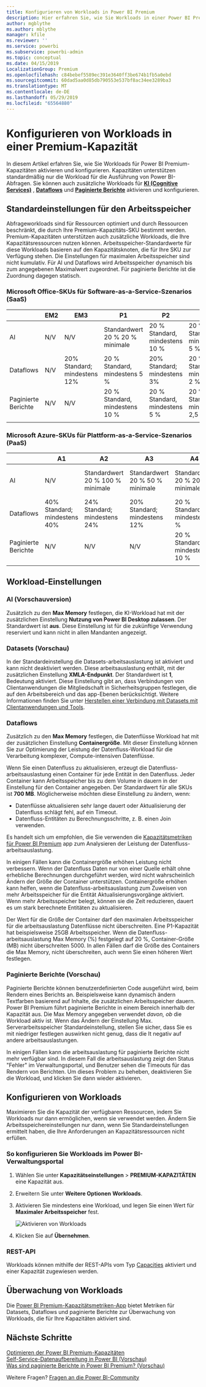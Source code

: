 ```yaml
---
title: Konfigurieren von Workloads in Power BI Premium
description: Hier erfahren Sie, wie Sie Workloads in einer Power BI Premium-Kapazität konfigurieren.
author: mgblythe
ms.author: mblythe
manager: kfile
ms.reviewer: ''
ms.service: powerbi
ms.subservice: powerbi-admin
ms.topic: conceptual
ms.date: 04/15/2019
LocalizationGroup: Premium
ms.openlocfilehash: c84bebef5589ec391e3640ff3be674b1fb5a0ebd
ms.sourcegitcommit: 60dad5aa0d85db790553e537bf8ac34ee3289ba3
ms.translationtype: MT
ms.contentlocale: de-DE
ms.lasthandoff: 05/29/2019
ms.locfileid: "65564880"
---
```

# <a name="configure-workloads-in-a-premium-capacity"></a>Konfigurieren von Workloads in einer Premium-Kapazität

In diesem Artikel erfahren Sie, wie Sie Workloads für Power BI Premium-Kapazitäten aktivieren und konfigurieren. Kapazitäten unterstützen standardmäßig nur die Workload für die Ausführung von Power BI-Abfragen. Sie können auch zusätzliche Workloads für **[KI (Cognitive Services)](service-cognitive-services.md)** , **[Dataflows](service-dataflows-overview.md#dataflow-capabilities-on-power-bi-premium)** und **[Paginierte Berichte](paginated-reports-save-to-power-bi-service.md)** aktivieren und konfigurieren.

## <a name="default-memory-settings"></a>Standardeinstellungen für den Arbeitsspeicher

Abfrageworkloads sind für Ressourcen optimiert und durch Ressourcen beschränkt, die durch Ihre Premium-Kapazitäts-SKU bestimmt werden. Premium-Kapazitäten unterstützen auch zusätzliche Workloads, die Ihre Kapazitätsressourcen nutzen können. Arbeitsspeicher-Standardwerte für diese Workloads basieren auf den Kapazitätsknoten, die für Ihre SKU zur Verfügung stehen. Die Einstellungen für maximalen Arbeitsspeicher sind nicht kumulativ. Für AI und Dataflows wird Arbeitsspeicher dynamisch bis zum angegebenen Maximalwert zugeordnet. Für paginierte Berichte ist die Zuordnung dagegen statisch. 

### <a name="microsoft-office-skus-for-software-as-a-service-saas-scenarios"></a>Microsoft Office-SKUs für Software-as-a-Service-Szenarios (SaaS)

|                     | EM2                      | EM3                       | P1                      | P2                       | P3                       |
|---------------------|--------------------------|--------------------------|-------------------------|--------------------------|--------------------------|
| AI | N/V | N/V | Standardwert 20 % 20 % minimale | 20 % Standard, mindestens 10 % | 20 % Standard, mindestens 5 % |
| Dataflows | N/V |20% Standard; mindestens 12%  | 20 % Standard, mindestens 5 %  | 20% Standard; mindestens 3% | 20 % Standard, mindestens 2 %  |
| Paginierte Berichte | N/V |N/V | 20 % Standard, mindestens 10 % | 20 % Standard, mindestens 5 % | 20 % Standard, mindestens 2,5 % |
| | | | | | |

### <a name="microsoft-azure-skus-for-platform-as-a-service-paas-scenarios"></a>Microsoft Azure-SKUs für Plattform-as-a-Service-Szenarios (PaaS)

|                  | A1                       | A2                       | A3                      | A4                       | A5                      | A6                        |
|-------------------|--------------------------|--------------------------|-------------------------|--------------------------|-------------------------|---------------------------|
| AI | N/V                      | Standardwert 20 % 100 % minimale                     | Standardwert 20 % 50 % minimale                     | Standardwert 20 % 20 % minimale | 20 % Standard, mindestens 10 % | 20 % Standard, mindestens 5 % |
| Dataflows         | 40% Standard; mindestens 40% | 24% Standard; mindestens 24% | 20% Standard; mindestens 12% | 20 % Standard, mindestens 5 %  | 20% Standard; mindestens 3% | 20 % Standard, mindestens 2 %   |
| Paginierte Berichte | N/V                      | N/V                      | N/V                     | 20 % Standard, mindestens 10 % | 20 % Standard, mindestens 5 % | 20 % Standard, mindestens 2,5 % |
| | | | | | |

## <a name="workload-settings"></a>Workload-Einstellungen

### <a name="ai-preview"></a>AI (Vorschauversion)

Zusätzlich zu den **Max Memory** festlegen, die KI-Workload hat mit der zusätzlichen Einstellung **Nutzung von Power BI Desktop zulassen**. Der Standardwert ist **aus**. Diese Einstellung ist für die zukünftige Verwendung reserviert und kann nicht in allen Mandanten angezeigt.

### <a name="datasets-preview"></a>Datasets (Vorschau)

In der Standardeinstellung die Datasets-arbeitsauslastung ist aktiviert und kann nicht deaktiviert werden. Diese arbeitsauslastung enthält, mit der zusätzlichen Einstellung **XMLA-Endpunkt**. Der Standardwert ist **1**, Bedeutung aktiviert. Diese Einstellung gibt an, dass Verbindungen von Clientanwendungen die Mitgliedschaft in Sicherheitsgruppen festlegen, die auf den Arbeitsbereich und das app-Ebenen berücksichtigt. Weitere Informationen finden Sie unter [Herstellen einer Verbindung mit Datasets mit Clientanwendungen und Tools](service-premium-connect-tools.md).

### <a name="dataflows"></a>Dataflows

Zusätzlich zu den **Max Memory** festlegen, die Datenflüsse Workload hat mit der zusätzlichen Einstellung **Containergröße**. Mit dieser Einstellung können Sie zur Optimierung der Leistung der Datenfluss-Workload für die Verarbeitung komplexer, Compute-intensiven Datenflüsse.

Wenn Sie einen Datenfluss zu aktualisieren, erzeugt die Datenfluss-arbeitsauslastung einen Container für jede Entität in den Datenfluss. Jeder Container kann Arbeitsspeicher bis zu dem Volume in dauern in der Einstellung für den Container angegeben. Der Standardwert für alle SKUs ist **700 MB**. Möglicherweise möchten diese Einstellung zu ändern, wenn:

- Datenflüsse aktualisieren sehr lange dauert oder Aktualisierung der Datenfluss schlägt fehl, auf ein Timeout.
- Datenfluss-Entitäten zu Berechnungsschritte, z. B. einen Join verwenden.  

Es handelt sich um empfohlen, die Sie verwenden die [Kapazitätsmetriken für Power BI Premium](service-admin-premium-monitor-capacity.md) app zum Analysieren der Leistung der Datenfluss-arbeitsauslastung. 

In einigen Fällen kann die Containergröße erhöhen Leistung nicht verbessern. Wenn der Datenfluss Daten nur von einer Quelle erhält ohne erhebliche Berechnungen durchgeführt werden, wird nicht wahrscheinlich Ändern der Größe der Container unterstützen. Containergröße erhöhen kann helfen, wenn die Datenfluss-arbeitsauslastung zum Zuweisen von mehr Arbeitsspeicher für die Entität Aktualisierungsvorgänge aktiviert. Wenn mehr Arbeitsspeicher belegt, können sie die Zeit reduzieren, dauert es um stark berechnete Entitäten zu aktualisieren. 

Der Wert für die Größe der Container darf den maximalen Arbeitsspeicher für die arbeitsauslastung Datenflüsse nicht überschreiten. Eine P1-Kapazität hat beispielsweise 25GB Arbeitsspeicher. Wenn die Datenfluss-arbeitsauslastung Max Memory (%) festgelegt auf 20 %, Container-Größe (MB) nicht überschreiten 5000. In allen Fällen darf die Größe des Containers die Max Memory, nicht überschreiten, auch wenn Sie einen höheren Wert festlegen. 

### <a name="paginated-reports-preview"></a>Paginierte Berichte (Vorschau)

Paginierte Berichte können benutzerdefinierten Code ausgeführt wird, beim Rendern eines Berichts an. Beispielsweise kann dynamisch ändern Textfarben basierend auf Inhalte, die zusätzlichen Arbeitsspeicher dauern. Power BI Premium führt paginierte Berichte in einem Bereich innerhalb der Kapazität aus. Die Max Memory angegeben verwendet *davon, ob* die Workload aktiv ist. Wenn das Ändern der Einstellung Max. Serverarbeitsspeicher Standardeinstellung, stellen Sie sicher, dass Sie es mit niedriger festlegen auswirken nicht genug, dass die It negativ auf andere arbeitsauslastungen.

In einigen Fällen kann die arbeitsauslastung für paginierte Berichte nicht mehr verfügbar sind. In diesem Fall die arbeitsauslastung zeigt den Status "Fehler" im Verwaltungsportal, und Benutzer sehen die Timeouts für das Rendern von Berichten. Um dieses Problem zu beheben, deaktivieren Sie die Workload, und klicken Sie dann wieder aktivieren.

## <a name="configure-workloads"></a>Konfigurieren von Workloads

Maximieren Sie die Kapazität der verfügbaren Ressourcen, indem Sie Workloads nur dann ermöglichen, wenn sie verwendet werden. Ändern Sie Arbeitsspeichereinstellungen nur dann, wenn Sie Standardeinstellungen ermittelt haben, die Ihre Anforderungen an Kapazitätsressourcen nicht erfüllen.  

### <a name="to-configure-workloads-in-the-power-bi-admin-portal"></a>So konfigurieren Sie Workloads im Power BI-Verwaltungsportal

1. Wählen Sie unter **Kapazitätseinstellungen** > **PREMIUM-KAPAZITÄTEN** eine Kapazität aus.

1. Erweitern Sie unter **Weitere Optionen** **Workloads**.

1. Aktivieren Sie mindestens eine Workload, und legen Sie einen Wert für **Maximaler Arbeitsspeicher** fest.   

    
    ![Aktivieren von Workloads](media/service-admin-premium-workloads/admin-portal-workloads.png)

1. Klicken Sie auf **Übernehmen**.

### <a name="rest-api"></a>REST-API

Workloads können mithilfe der REST-APIs vom Typ [Capacities](https://docs.microsoft.com/rest/api/power-bi/capacities) aktiviert und einer Kapazität zugewiesen werden.

## <a name="monitoring-workloads"></a>Überwachung von Workloads

Die [Power BI Premium-Kapazitätsmetriken-App](service-admin-premium-monitor-capacity.md) bietet Metriken für Datasets, Dataflows und paginierte Berichte zur Überwachung von Workloads, die für Ihre Kapazitäten aktiviert sind. 

## <a name="next-steps"></a>Nächste Schritte

[Optimieren der Power BI Premium-Kapazitäten](service-premium-capacity-optimize.md)     
[Self-Service-Datenaufbereitung in Power BI (Vorschau)](service-dataflows-overview.md)   
[Was sind paginierte Berichte in Power BI Premium? (Vorschau)](paginated-reports-report-builder-power-bi.md)   

Weitere Fragen? [Fragen an die Power BI-Community](http://community.powerbi.com/)
